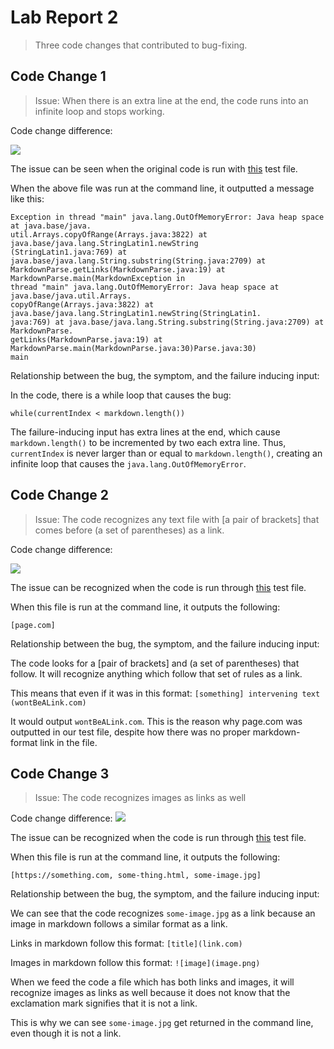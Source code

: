 # Lab Report 2
> Three code changes that contributed to bug-fixing.

## Code Change 1
> Issue: When there is an extra line at the end, the code runs into an infinite loop and stops working. 

Code change difference:

![](https://scontent.xx.fbcdn.net/v/t1.15752-9/278501479_468417601704718_8389449468913125687_n.png?_nc_cat=106&ccb=1-5&_nc_sid=aee45a&_nc_ohc=7zkC7KQvGBUAX9cWZtw&_nc_ad=z-m&_nc_cid=0&_nc_ht=scontent.xx&oh=03_AVLjzgT9FYL0GnY9Ah3FhJjG59mBLTolAzjzDGMWJZklmA&oe=628B0A49)

The issue can be seen when the original code is run with [this](test-file-1.txt "Test File 1") test file.

When the above file was run at the command line, it outputted a message like this:
```
Exception in thread "main" java.lang.OutOfMemoryError: Java heap space at java.base/java.
util.Arrays.copyOfRange(Arrays.java:3822) at java.base/java.lang.StringLatin1.newString
(StringLatin1.java:769) at java.base/java.lang.String.substring(String.java:2709) at 
MarkdownParse.getLinks(MarkdownParse.java:19) at MarkdownParse.main(MarkdownException in 
thread "main" java.lang.OutOfMemoryError: Java heap space at java.base/java.util.Arrays.
copyOfRange(Arrays.java:3822) at java.base/java.lang.StringLatin1.newString(StringLatin1.
java:769) at java.base/java.lang.String.substring(String.java:2709) at MarkdownParse.
getLinks(MarkdownParse.java:19) at MarkdownParse.main(MarkdownParse.java:30)Parse.java:30)
main
```
Relationship between the bug, the symptom, and the failure inducing input:

In the code, there is a while loop that causes the bug: 

```
while(currentIndex < markdown.length())
```

The failure-inducing input has extra lines at the end, which cause `markdown.length()` to be incremented by two each extra line. Thus, `currentIndex` is never larger than or equal to `markdown.length()`, creating an infinite loop that causes the `java.lang.OutOfMemoryError`.

## Code Change 2
>Issue: The code recognizes any text file with [a pair of brackets] that comes before (a set of parentheses) as a link.

Code change difference:

![](https://scontent.xx.fbcdn.net/v/t1.15752-9/278958125_525245492345403_1016325706361200936_n.png?_nc_cat=108&ccb=1-5&_nc_sid=aee45a&_nc_ohc=_qVS9cWo-EoAX9A9X-P&_nc_ad=z-m&_nc_cid=0&_nc_ht=scontent.xx&oh=03_AVL9WhFxFcRAJGhtB-1qtuXVlNJmPWLgJTa9lv4pk10jtA&oe=62891872)

The issue can be recognized when the code is run through [this](test-file-3.txt "Test File 3") test file. 

When this file is run at the command line, it outputs the following:

```
[page.com]
```
Relationship between the bug, the symptom, and the failure inducing input:

The code looks for a [pair of brackets] and (a set of parentheses) that follow. It will recognize anything which follow that set of rules as a link.

This means that even if it was in this format: `[something] intervening text (wontBeALink.com)`

It would output `wontBeALink.com`. This is the reason why page.com was outputted in our test file, despite how there was no proper markdown-format link in the file.


## Code Change 3
> Issue: The code recognizes images as links as well

Code change difference:
![](https://scontent.xx.fbcdn.net/v/t1.15752-9/278936196_590958952462949_8542918747941334661_n.png?_nc_cat=104&ccb=1-5&_nc_sid=aee45a&_nc_ohc=jldoniEFGZYAX8LSsxf&_nc_ad=z-m&_nc_cid=0&_nc_ht=scontent.xx&oh=03_AVI0MUuF6MMQvIXkTEkJinU-p-jDMmuO2SR3p4UTcgJSdA&oe=62881A0D)

The issue can be recognized when the code is run through [this](test-file-2.txt "Test File 2") test file.

When this file is run at the command line, it outputs the following:

```
[https://something.com, some-thing.html, some-image.jpg]
```
Relationship between the bug, the symptom, and the failure inducing input:

We can see that the code recognizes `some-image.jpg` as a link because an image in markdown follows a similar format as a link. 

Links in markdown follow this format: `[title](link.com)`

Images in markdown follow this format: `![image](image.png)`

When we feed the code a file which has both links and images, it will recognize images as links as well because it does not know that the exclamation mark signifies that it is not a link.

This is why we can see `some-image.jpg` get returned in the command line, even though it is not a link.

